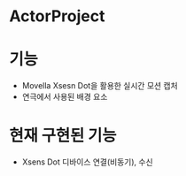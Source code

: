 # ActorProject

# 기능
  - Movella Xsesn Dot을 활용한 실시간 모션 캡처
  - 연극에서 사용된 배경 요소

# 현재 구현된 기능
  - Xsens Dot 디바이스 연결(비동기), 수신
